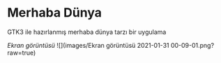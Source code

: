 # Merhaba Dünya
GTK3 ile hazırlanmış merhaba dünya tarzı bir uygulama

*Ekran görüntüsü*
![](images/Ekran görüntüsü 2021-01-31 00-09-01.png?raw=true)
